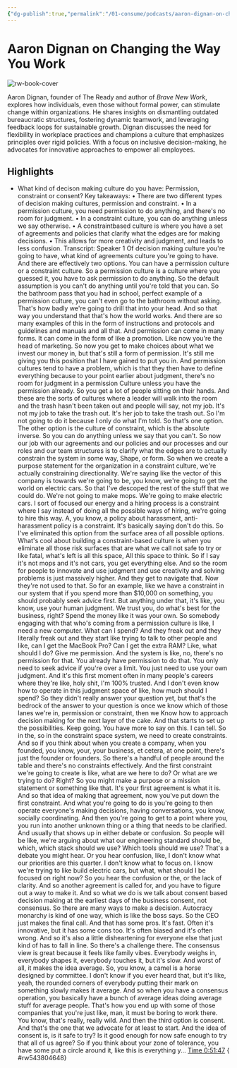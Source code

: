```yaml
---
{"dg-publish":true,"permalink":"/01-consume/podcasts/aaron-dignan-on-changing-the-way-you-work/","title":"Aaron Dignan on Changing the Way You Work"}
---
```


# Aaron Dignan on Changing the Way You Work

![rw-book-cover](https://images.weserv.nl/?url=https%3A%2F%2Fssl-static.libsyn.com%2Fp%2Fassets%2F5%2F9%2F0%2F7%2F590730c5f73a2ccebafc7308ab683e82%2Fknowledge-project-small.png&w=300&h=300)

Aaron Dignan, founder of The Ready and author of *Brave New Work*, explores how individuals, even those without formal power, can stimulate change within organizations. He shares insights on dismantling outdated bureaucratic structures, fostering dynamic teamwork, and leveraging feedback loops for sustainable growth. Dignan discusses the need for flexibility in workplace practices and champions a culture that emphasizes principles over rigid policies. With a focus on inclusive decision-making, he advocates for innovative approaches to empower all employees.

## Highlights
- What kind of decison making culture do you have: Permission, constraint or consent?
  Key takeaways:
  • There are two different types of decision making cultures, permission and constraint.
  • In a permission culture, you need permission to do anything, and there's no room for judgment.
  • In a constraint culture, you can do anything unless we say otherwise.
  • A constraintbased culture is where you have a set of agreements and policies that clarify what the edges are for making decisions.
  • This allows for more creativity and judgment, and leads to less confusion.
  Transcript:
  Speaker 1
  Of decision making culture you're going to have, what kind of agreements culture you're going to have. And there are effectively two options. You can have a permission culture or a constraint culture. So a permission culture is a culture where you guessed it, you have to ask permission to do anything. So the default assumption is you can't do anything until you're told that you can. So the bathroom pass that you had in school, perfect example of a permission culture, you can't even go to the bathroom without asking. That's how badly we're going to drill that into your head. And so that way you understand that that's how the world works. And there are so many examples of this in the form of instructions and protocols and guidelines and manuals and all that. And permission can come in many forms. It can come in the form of like a promotion. Like now you're the head of marketing. So now you get to make choices about what we invest our money in, but that's still a form of permission. It's still me giving you this position that I have gained to put you in. And permission cultures tend to have a problem, which is that they then have to define everything because to your point earlier about judgment, there's no room for judgment in a permission Culture unless you have the permission already. So you get a lot of people sitting on their hands. And these are the sorts of cultures where a leader will walk into the room and the trash hasn't been taken out and people will say, not my job. It's not my job to take the trash out. It's her job to take the trash out. So I'm not going to do it because I only do what I'm told. So that's one option. The other option is the culture of constraint, which is the absolute inverse. So you can do anything unless we say that you can't. So now our job with our agreements and our policies and our processes and our roles and our team structures is to clarify what the edges are to actually constrain the system in some way, Shape, or form. So when we create a purpose statement for the organization in a constraint culture, we're actually constraining directionality. We're saying like the vector of this company is towards we're going to be, you know, we're going to get the world on electric cars. So that I've descoped the rest of the stuff that we could do. We're not going to make mops. We're going to make electric cars. I sort of focused our energy and a hiring process is a constraint where I say instead of doing all the possible ways of hiring, we're going to hire this way. A, you know, a policy about harassment, anti-harassment policy is a constraint. It's basically saying don't do this. So I've eliminated this option from the surface area of all possible options. What's cool about building a constraint-based culture is when you eliminate all those risk surfaces that are what we call not safe to try or like fatal, what's left is all this space, All this space to think. So if I say it's not mops and it's not cars, you get everything else. And so the room for people to innovate and use judgment and use creativity and solving problems is just massively higher. And they get to navigate that. Now they're not used to that. So for an example, like we have a constraint in our system that if you spend more than $10,000 on something, you should probably seek advice first. But anything under that, it's like, you know, use your human judgment. We trust you, do what's best for the business, right? Spend the money like it was your own. So somebody engaging with that who's coming from a permission culture is like, I need a new computer. What can I spend? And they freak out and they literally freak out and they start like trying to talk to other people and like, can I get the MacBook Pro? Can I get the extra RAM? Like, what should I do? Give me permission. And the system is like, no, there's no permission for that. You already have permission to do that. You only need to seek advice if you're over a limit. You just need to use your own judgment. And it's this first moment often in many people's careers where they're like, holy shit, I'm 100% trusted. And I don't even know how to operate in this judgment space of like, how much should I spend? So they didn't really answer your question yet, but that's the bedrock of the answer to your question is once we know which of those lanes we're in, permission or constraint, then we Know how to approach decision making for the next layer of the cake. And that starts to set up the possibilities. Keep going. You have more to say on this. I can tell. So in the, so in the constraint space system, we need to create constraints. And so if you think about when you create a company, when you founded, you know, your, your business, et cetera, at one point, there's just the founder or founders. So there's a handful of people around the table and there's no constraints effectively. And the first constraint we're going to create is like, what are we here to do? Or what are we trying to do? Right? So you might make a purpose or a mission statement or something like that. It's your first agreement is what it is. And so that idea of making that agreement, now you've put down the first constraint. And what you're going to do is you're going to then operate everyone's making decisions, having conversations, you know, socially coordinating. And then you're going to get to a point where you, you run into another unknown thing or a thing that needs to be clarified. And usually that shows up in either debate or confusion. So people will be like, we're arguing about what our engineering standard should be, which, which stack should we use? Which tools should we use? That's a debate you might hear. Or you hear confusion, like, I don't know what our priorities are this quarter. I don't know what to focus on. I know we're trying to like build electric cars, but what, what should I be focused on right now? So you hear the confusion or the, or the lack of clarity. And so another agreement is called for, and you have to figure out a way to make it. And so what we do is we talk about consent based decision making at the earliest days of the business consent, not consensus. So there are many ways to make a decision. Autocracy monarchy is kind of one way, which is like the boss says. So the CEO just makes the final call. And that has some pros. It's fast. Often it's innovative, but it has some cons too. It's often biased and it's often wrong. And so it's also a little disheartening for everyone else that just kind of has to fall in line. So there's a challenge there. The consensus view is great because it feels like family vibes. Everybody weighs in, everybody shapes it, everybody touches it, but it's slow. And worst of all, it makes the idea average. So, you know, a camel is a horse designed by committee. I don't know if you ever heard that, but it's like, yeah, the rounded corners of everybody putting their mark on something slowly makes it average. And so when you have a consensus operation, you basically have a bunch of average ideas doing average stuff for average people. That's how you end up with some of those companies that you're just like, man, it must be boring to work there. You know, that's really, really wild. And then the third option is consent. And that's the one that we advocate for at least to start. And the idea of consent is, is it safe to try? Is it good enough for now safe enough to try that all of us agree? So if you think about your zone of tolerance, you have some put a circle around it, like this is everything y... [Time 0:51:47](https://readwise.io/open/543804648)
{ #rw543804648}


